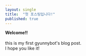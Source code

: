 ```yaml
---
layout: single
title:  "첫 포스팅입니다!"
published: true
---
```

**Welcome!!**
<br>
<br>
this is my first gyunnybot's blog post.
<br>
I hope you like it!